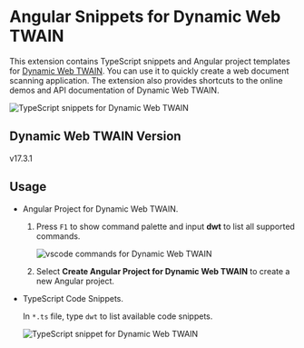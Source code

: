 # Angular Snippets for Dynamic Web TWAIN
This extension contains TypeScript snippets and Angular project templates for [Dynamic Web TWAIN](https://www.dynamsoft.com/web-twain/overview/). You can use it to quickly create a web document scanning application. The extension also provides shortcuts to the online demos and API documentation of Dynamic Web TWAIN.

![TypeScript snippets for Dynamic Web TWAIN](https://www.dynamsoft.com/codepool/img/2022/10/dynamic-web-twain-typescript-snippet.gif)

## Dynamic Web TWAIN Version
v17.3.1 

## Usage
- Angular Project for Dynamic Web TWAIN.

    1. Press `F1` to show command palette and input **dwt** to list all supported commands.
    
        ![vscode commands for Dynamic Web TWAIN](https://www.dynamsoft.com/codepool/img/2022/10/web-twain-vscode-command.png)
    2. Select **Create Angular Project for Dynamic Web TWAIN** to create a new Angular project.

- TypeScript Code Snippets.

    In `*.ts` file, type `dwt` to list available code snippets.

    ![TypeScript snippet for Dynamic Web TWAIN](https://www.dynamsoft.com/codepool/img/2022/10/dynamic-web-twain-angular-snippet.png)
